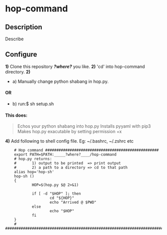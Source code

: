 # hop-command
## Description
Describe

## Configure
**1)** Clone this repository ___?where?___ you like.
**2)** 'cd' into hop-command directory.
**2)** 
- a) Manually change python shabang in hop.py.
#### OR
- b) run:$   sh setup.sh

#### This does:
> Echos your python shabang into hop.py
> Installs pyyaml with pip3
> Makes hop.py exacutable by setting permission +x

**4)** Add following to shell config file. Eg: ~/.bashrc, ~/.zshrc etc

        # Hop command ###################################################
        export PATH=$PATH:_____?where?____/hop-command
        # hop.py returns:
        #       1) output to be printed  => print output
        #       2) a path to a directory => cd to that path
        alias hop='hop-sh'
        hop-sh ()
        {
                HOP=$(hop.py $@ 2>&1)
        
                if [ -d "$HOP" ]; then
                        cd "${HOP}"
                        echo "Arrived @ $PWD"
                else
                        echo "$HOP"
                fi
        }
        # ########################################################################
